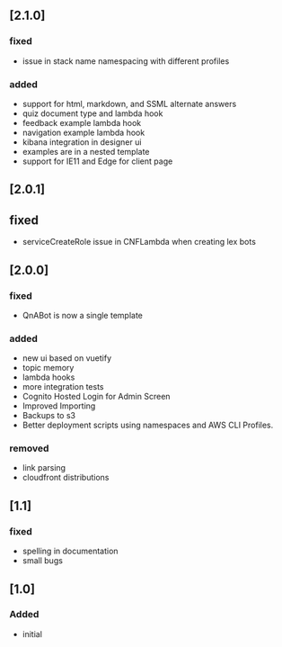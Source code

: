 ## [2.1.0]
### fixed
- issue in stack name namespacing with different profiles

### added
- support for html, markdown, and SSML alternate answers 
- quiz document type and lambda hook
- feedback example lambda hook
- navigation example lambda hook
- kibana integration in designer ui
- examples are in a nested template
- support for IE11 and Edge for client page

## [2.0.1]
## fixed
- serviceCreateRole issue in  CNFLambda when creating lex bots

## [2.0.0]
### fixed
- QnABot is now a single template

### added
- new ui based on vuetify
- topic memory
- lambda hooks
- more integration tests
- Cognito Hosted Login for Admin Screen
- Improved Importing
- Backups to s3
- Better deployment scripts using namespaces and AWS CLI Profiles.

### removed
- link parsing
- cloudfront distributions

## [1.1]
### fixed
- spelling in documentation
- small bugs

## [1.0]
### Added 
- initial
